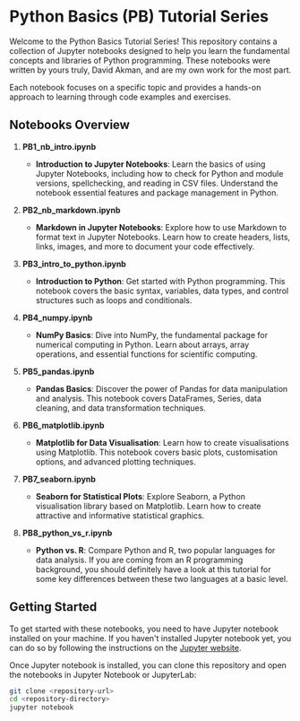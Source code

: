 # Python Basics (PB) Tutorial Series

Welcome to the Python Basics Tutorial Series! This repository contains a collection of Jupyter notebooks designed to help you learn the fundamental concepts and libraries of Python programming. These notebooks were written by yours truly, David Akman, and are my own work for the most part. 

Each notebook focuses on a specific topic and provides a hands-on approach to learning through code examples and exercises.

## Notebooks Overview

1. **PB1_nb_intro.ipynb**
   - **Introduction to Jupyter Notebooks**: Learn the basics of using Jupyter Notebooks, including how to check for Python and module versions, spellchecking, and reading in CSV files. Understand the notebook essential features and package management in Python.

2. **PB2_nb_markdown.ipynb**
   - **Markdown in Jupyter Notebooks**: Explore how to use Markdown to format text in Jupyter Notebooks. Learn how to create headers, lists, links, images, and more to document your code effectively.

3. **PB3_intro_to_python.ipynb**
   - **Introduction to Python**: Get started with Python programming. This notebook covers the basic syntax, variables, data types, and control structures such as loops and conditionals.

4. **PB4_numpy.ipynb**
   - **NumPy Basics**: Dive into NumPy, the fundamental package for numerical computing in Python. Learn about arrays, array operations, and essential functions for scientific computing.

5. **PB5_pandas.ipynb**
   - **Pandas Basics**: Discover the power of Pandas for data manipulation and analysis. This notebook covers DataFrames, Series, data cleaning, and data transformation techniques.

6. **PB6_matplotlib.ipynb**
   - **Matplotlib for Data Visualisation**: Learn how to create visualisations using Matplotlib. This notebook covers basic plots, customisation options, and advanced plotting techniques.

7. **PB7_seaborn.ipynb**
   - **Seaborn for Statistical Plots**: Explore Seaborn, a Python visualisation library based on Matplotlib. Learn how to create attractive and informative statistical graphics.

8. **PB8_python_vs_r.ipynb**
   - **Python vs. R**: Compare Python and R, two popular languages for data analysis. If you are coming from an R programming background, you should definitely have a look at this tutorial for some key differences between these two languages at a basic level.

## Getting Started

To get started with these notebooks, you need to have Jupyter notebook installed on your machine. If you haven't installed Jupyter notebook yet, you can do so by following the instructions on the [Jupyter website](https://jupyter.org/install).

Once Jupyter notebook is installed, you can clone this repository and open the notebooks in Jupyter Notebook or JupyterLab:

```sh
git clone <repository-url>
cd <repository-directory>
jupyter notebook



